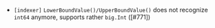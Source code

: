- `[indexer]` `LowerBoundValue()/UpperBoundValue()` does not recognize `int64` anymore, supports rather `big.Int` ([\#771])